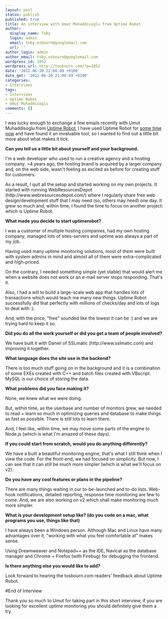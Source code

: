 ```yaml
---
layout: post
status: publish
published: true
title: An interview with Umut Muhaddisoglu from Uptime Robot
author:
  display_name: Toby
  login: admin
  email: toby.osbourn@googlemail.com
  url: ''
author_login: admin
author_email: toby.osbourn@googlemail.com
wordpress_id: 1052
wordpress_url: http://tosbourn.com/?p=1052
date: '2012-06-20 22:08:49 +0100'
date_gmt: '2012-06-20 21:08:49 +0100'
categories:
- Interviews
tags:
- Interviews
- Uptime Robot
- Umut Muhaddisoglu
comments: []
---
```

<p>I was lucky enough to exchange a few emails recently with Umut Muhaddisoglu from <a href="http://www.uptimerobot.com">Uptime Robot</a>, I have used Uptime Robot for <a href="http://tosbourn.com/2010/04/web-stuff/uptime-robot/">some time now</a> and have found it an invaluable tool, so I wanted to find out a little bit more about what makes it tick.</p>
<p><strong>Can you tell us a little bit about yourself and your background.</strong></p>
<p>I'm a web developer who used to run a creative agency and a hosting company. ~4 years ago, the hosting brand is acquired by a larger company and, on the web side, wasn't feeling as excited as before for creating stuff for customers.</p>
<p>As a result, I quit all the setup and started working on my own projects. It started with running WebResourcesDepot (http://www.webresourcesdepot.com/) where I regularly share free web design/development stuff that I may need (so, others may need) one day. It grew so much and, within time, I found the time to focus on another project: which is Uptime Robot.</p>
<p><strong>What made you decide to start uptimerobot?</strong></p>
<p>I was a customer of multiple hosting companies, had my own hosting company, managed lots of sites-servers and uptime was always a part of my job.</p>
<p>Having used many uptime monitoring solutions, most of them were built with system admins in mind and almost all of them were extra-complicated and high-priced.</p>
<p>On the contrary, I needed something simple (yet stable) that would alert me when a website does not work or an e-mail server stops responding. That's it.</p>
<p>Also, I had a will to build a large-scale web app that handles lots of transactions which would teach me many new things. Uptime Robot successfully did that perfectly with millions of checks/day and lots of logs to deal with :).</p>
<p>And, with the price, "free" sounded like the lowest it can be :) and we are trying hard to keep it so.</p>
<p><strong>Did you do all the work yourself or did you get a team of people involved?</strong></p>
<p>We have built it with Daniel of SSLmatic (http://www.sslmatic.com) and improving it together.</p>
<p><strong>What language does the site use in the backend?</strong></p>
<p>There is too much stuff going on in the background and it is a combination of some EXEs created with C++ and batch files created with VBscript. MySQL is our choice of storing the data.</p>
<p><strong>What problems did you face making it?</strong></p>
<p>None, we knew what we were doing.</p>
<p>But, within time, as the userbase and number of monitors grew, we needed to read + learn so much in optimizing queries and database to make things as fast as possible. There is still lots to learn there.</p>
<p>And, I feel like, within time, we may move some parts of the engine to Node.js (which is what I'm amazed of these days).</p>
<p><strong>If you could start from scratch, would you do anything differently?</strong></p>
<p>We have a built a beautiful monitoring engine, that's what I still think when I view the code. For the front-end, we had focused on simplicity. But now, I can see that it can still be much more simpler (which is what we'll focus on v2).</p>
<p><strong>Do you have any cool features or plans in the pipeline?</strong></p>
<p>There are many things waiting in our to-be-launched and to-do lists. Web-hook notifications, detailed reporting, response time monitoring are few to come. And, we are also working on v2 which shall make monitoring much more simpler.</p>
<p><strong>What is your development setup like? (do you code on a mac, what programs you use, things like that)</strong></p>
<p>I have always been a Windows person. Although Mac and Linux have many advantages over it, "working with what you feel comfortable at" makes sense.</p>
<p>Using Dreamweaver and Notepad++ as the IDE, Navicat as the database manager and Chrome + Firefox (with Firebug) for debugging the frontend.</p>
<p><strong>Is there anything else you would like to add?</strong></p>
<p>Look forward to hearing the tosbourn.com readers' feedback about Uptime Robot.</p>
<p>#End of Interview</p>
<p>Thank you so much to Umut for taking part in this short interview, if you are looking for excellent uptime monitoring you should definitely give them a try.</p>
